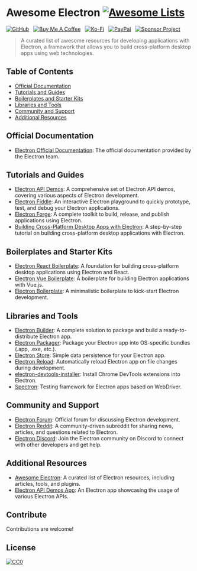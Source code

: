# Awesome Electron [![Awesome Lists](https://srv-cdn.himpfen.io/badges/awesome-lists/awesomelists-flat.svg)](https://github.com/brandonhimpfen/awesome)

[![GitHub](https://srv-cdn.himpfen.io/badges/github/github-flat.svg)](https://github.com/sponsors/brandonhimpfen/) &nbsp; [![Buy Me A Coffee](https://srv-cdn.himpfen.io/badges/buymeacoffee/buymeacoffee-flat.svg)](https://www.buymeacoffee.com/brandonhimpfen) &nbsp; [![Ko-Fi](https://srv-cdn.himpfen.io/badges/kofi/kofi-flat.svg)](https://ko-fi.com/brandonhimpfen) &nbsp; [![PayPal](https://srv-cdn.himpfen.io/badges/paypal/paypal-flat.svg)](https://paypal.me/brandonhimpfen) &nbsp; [![Sponsor Project](https://srv-cdn.himpfen.io/badges/sponsor-project/sponsor-project-flat.svg)](https://brandon.tiny.us/donate)

> A curated list of awesome resources for developing applications with Electron, a framework that allows you to build cross-platform desktop apps using web technologies.

## Table of Contents
- [Official Documentation](#official-documentation)
- [Tutorials and Guides](#tutorials-and-guides)
- [Boilerplates and Starter Kits](#boilerplates-and-starter-kits)
- [Libraries and Tools](#libraries-and-tools)
- [Community and Support](#community-and-support)
- [Additional Resources](#additional-resources)

## Official Documentation

- [Electron Official Documentation](https://www.electronjs.org/docs): The official documentation provided by the Electron team.

## Tutorials and Guides

- [Electron API Demos](https://github.com/electron/electron-api-demos): A comprehensive set of Electron API demos, covering various aspects of Electron development.
- [Electron Fiddle](https://github.com/electron/fiddle): An interactive Electron playground to quickly prototype, test, and debug your Electron applications.
- [Electron Forge](https://www.electronforge.io/): A complete toolkit to build, release, and publish applications using Electron.
- [Building Cross-Platform Desktop Apps with Electron](https://www.tutorialspoint.com/electron/index.htm): A step-by-step tutorial on building cross-platform desktop applications with Electron.

## Boilerplates and Starter Kits

- [Electron React Boilerplate](https://github.com/electron-react-boilerplate/electron-react-boilerplate): A foundation for building cross-platform desktop applications using Electron and React.
- [Electron Vue Boilerplate](https://github.com/SimulatedGREG/electron-vue): A boilerplate for building Electron applications with Vue.js.
- [Electron Boilerplate](https://github.com/szwacz/electron-boilerplate): A minimalistic boilerplate to kick-start Electron development.

## Libraries and Tools

- [Electron Builder](https://www.electron.build/): A complete solution to package and build a ready-to-distribute Electron app.
- [Electron Packager](https://github.com/electron/electron-packager): Package your Electron app into OS-specific bundles (.app, .exe, etc.).
- [Electron Store](https://github.com/sindresorhus/electron-store): Simple data persistence for your Electron app.
- [Electron Reload](https://github.com/sindresorhus/electron-reload): Automatically reload Electron app on file changes during development.
- [electron-devtools-installer](https://github.com/MarshallOfSound/electron-devtools-installer): Install Chrome DevTools extensions into Electron.
- [Spectron](https://www.electronjs.org/spectron): Testing framework for Electron apps based on WebDriver.

## Community and Support

- [Electron Forum](https://discuss.atom.io/c/electron): Official forum for discussing Electron development.
- [Electron Reddit](https://www.reddit.com/r/electronjs/): A community-driven subreddit for sharing news, articles, and questions related to Electron.
- [Electron Discord](https://discord.com/invite/electron): Join the Electron community on Discord to connect with other developers and get help.

## Additional Resources

- [Awesome Electron](https://github.com/sindresorhus/awesome-electron): A curated list of Electron resources, including articles, tools, and plugins.
- [Electron API Demos App](https://github.com/hokein/electron-sample-apps/tree/master/api/demos): An Electron app showcasing the usage of various Electron APIs.

## Contribute

Contributions are welcome!

## License

[![CC0](https://mirrors.creativecommons.org/presskit/buttons/88x31/svg/by-sa.svg)](http://creativecommons.org/licenses/by-sa/4.0/)
